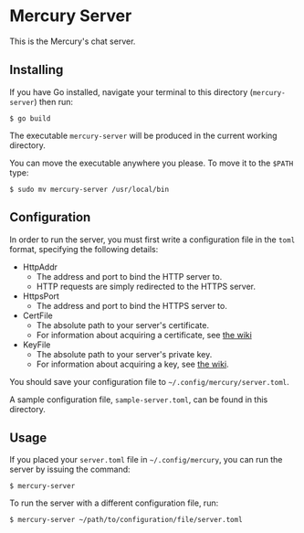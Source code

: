 # Mercury Server

This is the Mercury's chat server.

## Installing

If you have Go installed, navigate your terminal to this directory (``mercury-server``) then run:

```
$ go build
```

The executable ``mercury-server`` will be produced in the current working directory.

You can move the executable anywhere you please. To move it to the ``$PATH`` type:

```
$ sudo mv mercury-server /usr/local/bin
```

## Configuration

In order to run the server, you must first write a configuration file in the ``toml`` format, specifying the following details:

* HttpAddr
  * The address and port to bind the HTTP server to.
  * HTTP requests are simply redirected to the HTTPS server.
* HttpsPort
  * The address and port to bind the HTTPS server to.
* CertFile
  * The absolute path to your server's certificate.
  * For information about acquiring a certificate, see [the wiki](https://github.com/fabiocolacio/Mercury/wiki/Acquiring-an-SSL-Certificate)
* KeyFile
  * The absolute path to your server's private key.
  * For information about acquiring a key, see [the wiki](https://github.com/fabiocolacio/Mercury/wiki/Acquiring-an-SSL-Certificate).

You should save your configuration file to ``~/.config/mercury/server.toml``.

A sample configuration file, ``sample-server.toml``, can be found in this directory.

## Usage

If you placed your ``server.toml`` file in ``~/.config/mercury``, you can run the server by issuing the command:

```
$ mercury-server
```

To run the server with a different configuration file, run:

```
$ mercury-server ~/path/to/configuration/file/server.toml
```
